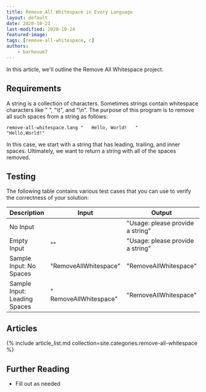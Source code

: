 ```yaml
---
title: Remove All Whitespace in Every Language
layout: default
date: 2020-10-21
last-modified: 2020-10-24
featured-image:
tags: [remove-all-whitespace, c]
authors:
    - barhouum7
---
```


In this article, we'll outline the Remove All Whitespace project. 

## Requirements

A string is a collection of characters. Sometimes strings contain whitespace characters like " ", "\t", and "\n". 
The purpose of this program is to remove all such spaces from a string as follows:

```
remove-all-whitespace.lang "   Hello, World!   "
"Hello,World!"
```

In this case, we start with a string that has leading, trailing, and inner spaces. Ultimately, we want to
return a string with all of the spaces removed.

## Testing

The following table contains various test cases that you can use to verify the 
correctness of your solution:

| Description                  | Input                         | Output                           |
|------------------------------|-------------------------------|----------------------------------|
| No Input                     |                               | "Usage: please provide a string" |
| Empty Input                  | ""                            | "Usage: please provide a string" |
| Sample Input: No Spaces      | "RemoveAllWhitespace"       | "RemoveAllWhitespace"            |
| Sample Input: Leading Spaces | "      RemoveAllWhitespace" | "RemoveAllWhitespace"          |

## Articles

{% include article_list.md collection=site.categories.remove-all-whitespace %}

## Further Reading

- Fill out as needed
